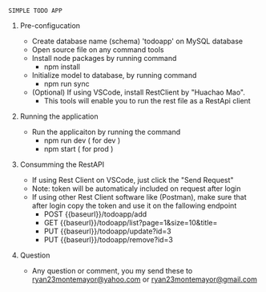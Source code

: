 
    SIMPLE TODO APP

1. Pre-configucation
    - Create database name (schema) 'todoapp' on MySQL database
    - Open source file on any command tools
    - Install node packages by running command
        - npm install
    - Initialize model to database, by running command
        - npm run sync
    - (Optional) If using VSCode, install RestClient by "Huachao Mao".
        - This tools will enable you to run the rest file as a RestApi client

2. Running the application
    - Run the applicaiton by running the command
        - npm run dev ( for dev )
        - npm start ( for prod )

3. Consumming the RestAPI
    - If using Rest Client on VSCode, just click the "Send Request"
    - Note: token will be automaticaly included on request after login
    - If using other Rest Client software like (Postman), make sure that after login copy the token and use it on the fallowing endpoint
        -   POST {{baseurl}}/todoapp/add
        -   GET {{baseurl}}/todoapp/list?page=1&size=10&title=
        -   PUT {{baseurl}}/todoapp/update?id=3
        -   PUT {{baseurl}}/todoapp/remove?id=3

4. Question
    - Any question or comment, you my send these to ryan23montemayor@yahoo.com or ryan23montemayor@gmail.com